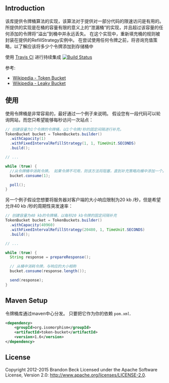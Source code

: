 Introduction
------------
该库提供令牌桶算法的实现，该算法对于提供对一部分代码的限速访问是有用的。 所提供的实现是在桶的容量有限的意义上的“泄漏桶”的实现，并且超过该容量的任何添加的令牌将“溢出”到桶中并永远丢失。
在这个实现中，重新填充桶的规则被封装在提供的RefillStrategy实例中。 在尝试使用任何令牌之前，将咨询充值策略，以了解应该将多少个令牌添加到存储桶中

使用 [Travis CI](http://about.travis-ci.org) 进行持续集成  [![Build Status](https://secure.travis-ci.org/bbeck/token-bucket.png?branch=master)](http://travis-ci.org/bbeck/token-bucket)

参考:

* [Wikipedia - Token Bucket](http://en.wikipedia.org/wiki/Token_bucket)
* [Wikipedia - Leaky Bucket](http://en.wikipedia.org/wiki/Leaky_bucket)

使用
-----
使用令牌桶是非常容易的，最好通过一个例子来说明。 假设您有一段代码可以轮询网站，而您只希望能够每秒访问一次站点：

```java
// 创建容量为1个令牌的令牌桶，以1个令牌/秒的固定间隔进行补充。
TokenBucket bucket = TokenBuckets.builder()
  .withCapacity(1)
  .withFixedIntervalRefillStrategy(1, 1, TimeUnit.SECONDS)
  .build();

// ...

while (true) {
  //从令牌桶中消耗令牌。 如果令牌不可用，则该方法将阻塞，直到补充策略向桶中添加一个。
  bucket.consume(1);

  poll();
}
```

另一个例子假设您想要将服务器对客户端的大小响应限制为20 kb /秒，但是希望允许40 kb /秒的周期性突发速率：

```java
// 创建容量为40 kb的令牌桶，以每秒20 kb令牌的固定间隔补充
TokenBucket bucket = TokenBuckets.builder()
  .withCapacity(40960)
  .withFixedIntervalRefillStrategy(20480, 1, TimeUnit.SECONDS)
  .build();

// ...

while (true) {
  String response = prepareResponse();

  // 从桶中消耗令牌，与响应的大小相称
  bucket.consume(response.length());

  send(response);
}
```

Maven Setup
-----------
令牌桶库通过maven中心分发。 只要把它作为你的依赖 ```pom.xml```.

```xml
<dependency>
    <groupId>org.isomorphism</groupId>
    <artifactId>token-bucket</artifactId>
    <version>1.6</version>
</dependency>
```

License
-------
Copyright 2012-2015 Brandon Beck
Licensed under the Apache Software License, Version 2.0: <http://www.apache.org/licenses/LICENSE-2.0>.
